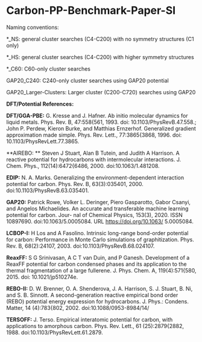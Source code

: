# Carbon-PP-Benchmark-Paper-SI
Naming conventions:

*_NS: general cluster searches (C4-C200) with no symmetry structures (C1 only)

*_HS: general cluster searches (C4-C200) with higher symmetry structures

*_C60: C60-only cluster searches

GAP20_C240: C240-only cluster searches using GAP20 potential

GAP20_Larger-Clusters: Larger cluster (C200-C720) searches using GAP20


 
**DFT/Potential References:**

**DFT/GGA-PBE:** G. Kresse and J. Hafner. Ab initio molecular dynamics
for liquid metals. Phys. Rev. B, 47:558{561, 1993. doi:
10.1103/PhysRevB.47.558.; John P. Perdew, Kieron Burke, and Matthias Ernzerhof.
Generalized gradient approximation made simple.
Phys. Rev. Lett., 77:3865{3868, 1996. doi:
10.1103/PhysRevLett.77.3865.

**AIREBO: ** Steven J Stuart, Alan B Tutein, and Judith A Harrison.
A reactive potential for hydrocarbons with intermolecular
interactions. J. Chem. Phys., 112(14):6472{6486, 2000.
doi:10.1063/1.481208.

**EDIP:** N. A. Marks. Generalizing the environment-dependent interaction
potential for carbon. Phys. Rev. B, 63(3):035401,
2000. doi:10.1103/PhysRevB.63.035401.

**GAP20:** Patrick Rowe, Volker L. Deringer, Piero Gasparotto,
Gabor Csanyi, and Angelos Michaelides. An accurate and
transferable machine learning potential for carbon. Jour-
nal of Chemical Physics, 153(3), 2020. ISSN 10897690.
doi:10.1063/5.0005084. URL https://doi.org/10.1063/
5.0005084.

**LCBOP-I:** H Los and A Fasolino. Intrinsic long-range bond-order
potential for carbon: Performance in Monte Carlo simulations
of graphitization. Phys. Rev. B, 68(2):24107, 2003.
doi:10.1103/PhysRevB.68.024107.

**ReaxFF:** S G Srinivasan, A C T van Duin, and P Ganesh. Development
of a ReaxFF potential for carbon condensed phases
and its application to the thermal fragmentation of a large
fullerene. J. Phys. Chem. A, 119(4):571{580, 2015. doi:
10.1021/jp510274e.

**REBO-II:** D. W. Brenner, O. A. Shenderova, J. A. Harrison, S. J.
Stuart, B. Ni, and S. B. Sinnott. A second-generation reactive
empirical bond order (REBO) potential energy expression
for hydrocarbons. J. Phys.: Condens. Matter, 14 (4):783{802, 2002. doi:10.1088/0953-8984/14/

**TERSOFF:** J. Terso. Empirical interatomic potential for carbon, with
applications to amorphous carbon. Phys. Rev. Lett., 61
(25):2879{2882, 1988. doi:10.1103/PhysRevLett.61.2879.

